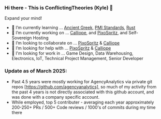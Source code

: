 ### Hi there - This is ConflictingTheories (Kyle) 👋

Expand your mind!
- 🌱 I’m currently learning ... [Ancient Greek](https://www.perseus.tufts.edu/hopper/text?doc=Perseus%3Atext%3A1999.01.0135%3Abook%3D1%3Acard%3D1), [PMI Standards](https://www.pmi.org/), [Rust](https://rust-lang.org)
- 🔭 I’m currently working on ... [Calliope](https://github.com/ConflictingTheories/calliope), and [PixoSpritz](https://github.com/ConflictingTheories/calliope-pixos), and Self-Sovereign Hosting
- 👯 I’m looking to collaborate on ... [PixoSpritz](https://github.com/ConflictingTheories/calliope-pixos) & [Calliope](https://github.com/ConflictingTheories/calliope)
- 🤔 I’m looking for help with ... [PixoSpritz](https://github.com/ConflictingTheories/calliope-pixos) & [Calliope](https://calliope.site)
- 👀 I'm looking for work in ... Game Design, Data Warehousing, Electronics, IoT, Technical Project Management, Senior Developer


### Update as of March 2025:
- Past 4.5 years were mostly working for AgencyAnalytics via private git repos [https://github.com/agencyanalytics], so much of my activity from the past 4 years is not directly associated with this github account, and was done with a company specific account. 
- While employed, top 5 contributer - averaging each year approximately 200-250+ PRs / 500+ Code reviews / 1000's of commits during my time there

<!--
**ConflictingTheories/ConflictingTheories** is a ✨ _special_ ✨ repository because its `README.md` (this file) appears on your GitHub profile.

Here are some ideas to get you started:

- 🔭 I’m currently working on ...
- 🌱 I’m currently learning ...
- 👯 I’m looking to collaborate on ...
- 🤔 I’m looking for help with ...
- 💬 Ask me about ...
- 📫 How to reach me: ...
- 😄 Pronouns: ...
- ⚡ Fun fact: ...
-->
